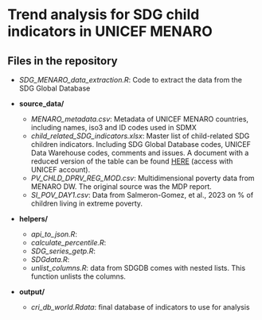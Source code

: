 # Trend analysis for SDG child indicators in UNICEF MENARO

## Files in the repository

-   *SDG_MENARO_data_extraction.R*: Code to extract the data from the SDG Global Database

-   **source_data/**

    -   *MENARO_metadata.csv*: Metadata of UNICEF MENARO countries, including names, iso3 and ID codes used in SDMX
    -   *child_related_SDG_indicators.xlsx*: Master list of child-related SDG children indicators. Including SDG Global Database codes, UNICEF Data Warehouse codes, comments and issues. A document with a reduced version of the table can be found [HERE](https://unicef-my.sharepoint.com/:w:/g/personal/spalmas_unicef_org/ER2kJOiSRG9Hj8hcSiYwYYUBHgC4sQlZvyaFiA2eTnL4HQ?e=nL9o7y) (access with UNICEF account).
    -   *PV_CHLD_DPRV_REG_MOD.csv*: Multidimensional poverty data from MENARO DW. The original source was the MDP report.
    -   *SI_POV_DAY1.csv*: Data from Salmeron-Gomez, et al., 2023 on % of children living in extreme poverty.

-   **helpers/**

    -   *api_to_json.R*:
    -   *calculate_percentile.R*:
    -   *SDG_series_getp.R*:
    -   *SDGdata.R*:
    -   *unlist_columns.R*: data from SDGDB comes with nested lists. This function unlists the columns.

-   **output/**

    -   *cri_db_world.Rdata*: final database of indicators to use for analysis
